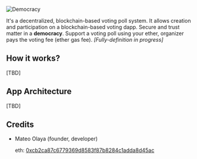 ![Democracy](/Users/mateo.olaya/Workspace/democracy/docs/resources/title.png)

It's a decentralized, blockchain-based voting poll system. It allows creation and participation on a blockchain-based voting dapp. Secure and trust matter in a **democracy**. Support a voting poll using your ether, organizer pays the voting fee (ether gas fee). *[Fully-definition in progress]*

## How it works? 

[TBD]

## App Architecture

[TBD]

## Credits

- Mateo Olaya (founder, developer)

  eth: [0xcb2ca87c6779369d8583f87b8284c1adda8d45ac](https://www.etherchain.org/account/cb2ca87c6779369d8583f87b8284c1adda8d45ac)
